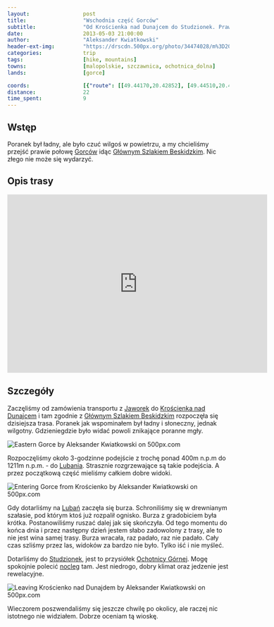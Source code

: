```yaml
---
layout:                 post
title:                  "Wschodnia część Gorców"
subtitle:               "Od Krościenka nad Dunajcem do Studzionek. Prawie połowa Głównego Szlaku Beskidzkiego w Gorcach."
date:                   2013-05-03 21:00:00
author:                 "Aleksander Kwiatkowski"
header-ext-img:         "https://drscdn.500px.org/photo/34474028/m%3D2048/95df032502c17261a54d2896d072d890"
categories:             trip
tags:                   [hike, mountains]
towns:                  [malopolskie, szczawnica, ochotnica_dolna]
lands:                  [gorce]

coords:                 [{"route": [[49.44170,20.42852], [49.44510,20.41582], [49.46731,20.39951], [49.46848,20.38938], [49.48900,20.33951], [49.49240,20.27154], [49.49670,20.25969], [49.49146,20.23188], [49.49491,20.21394]], "type": "hike"}, {"route": [[49.40592,20.54746], [49.41592,20.51527], [49.42050,20.50008], [49.42736,20.46789], [49.42664,20.44437], [49.44193,20.43107]], "type": "bus"}]
distance:               22
time_spent:             9
---
```


[wiki-gorce]:           https://pl.wikipedia.org/wiki/Gorce
[wiki-gsb]:             https://pl.wikipedia.org/wiki/G%C5%82%C3%B3wny_Szlak_Beskidzki
[wiki-luban]:           https://pl.wikipedia.org/wiki/Luba%C5%84_(Gorce)
[wiki-jaworki]:         https://pl.wikipedia.org/wiki/Jaworki
[wiki-kroscienko]:      https://pl.wikipedia.org/wiki/Kro%C5%9Bcienko_nad_Dunajcem
[wiki-studzionki]:      https://pl.wikipedia.org/wiki/Studzionki_(Gorce)
[wiki-ochotnica]:       https://pl.wikipedia.org/wiki/Ochotnica_G%C3%B3rna

[studzinki-nocleg]:     http://www.studzionki.szansa.org.pl/

Wstęp
-----

Poranek był ładny, ale było czuć wilgoś w powietrzu, a my chcieliśmy przejść prawie połowę [Gorców][wiki-gorce] idąc
[Głównym Szlakiem Beskidzkim][wiki-gsb]. Nic złego nie może się wydarzyć.

Opis trasy
----------

<iframe height='405' width='590' frameborder='0' allowtransparency='true' scrolling='no' src='https://www.strava.com/activities/333336213/embed/18cae72b13e9a3da160961026cda68ef2108c313'></iframe>

Szczegóły
---------

Zaczęliśmy od zamówienia transportu z [Jaworek][wiki-jaworki] do [Krościenka nad Dunajcem][wiki-kroscienko] i tam
zgodnie z [Głównym Szlakiem Beskidzkim][wiki-gsb] rozpoczęła się dzisiejsza trasa. Poranek jak wspominałem był ładny
i słoneczny, jednak wilgotny. Gdzieniegdzie było widać powoli znikające poranne mgły.

<div class='pixels-photo'>
  <p>
    <img src='https://drscdn.500px.org/photo/34085258/m%3D900/fe96dc9da30ad386b7dd27aa496a1786' alt='Eastern Gorce by Aleksander Kwiatkowski on 500px.com'>
  </p>
  <a href='https://500px.com/photo/34085258/eastern-gorce-by-aleksander-kwiatkowski' alt='Eastern Gorce by Aleksander Kwiatkowski on 500px.com'></a>
</div>
<script type='text/javascript' src='https://500px.com/embed.js'></script>

Rozpoczęliśmy około 3-godzinne podejście z trochę ponad 400m n.p.m do 1211m n.p.m. - do [Lubania][wiki-luban].
Strasznie rozgrzewające są takie podejścia. A przez początkową część mieliśmy całkiem dobre widoki.

<div class='pixels-photo'>
  <p>
    <img src='https://drscdn.500px.org/photo/141732027/m%3D900/d3582f42c9b7cad08e416978685bbbae' alt='Entering Gorce from Krościenko by Aleksander Kwiatkowski on 500px.com'>
  </p>
  <a href='https://500px.com/photo/141732027/entering-gorce-from-kro%C5%9Bcienko-by-aleksander-kwiatkowski' alt='Entering Gorce from Krościenko by Aleksander Kwiatkowski on 500px.com'></a>
</div>
<script type='text/javascript' src='https://500px.com/embed.js'></script>

Gdy dotarliśmy na [Lubań][wiki-luban] zaczęła się burza. Schroniliśmy się w drewnianym szałasie, pod którym
ktoś już rozpalił ognisko. Burza z gradobiciem była krótka. Postanowiliśmy ruszać dalej jak się skończyła.
Od tego momentu do końca dnia i przez następny dzień jestem słabo zadowolony z trasy, ale to nie jest wina samej trasy.
Burza wracała, raz padało, raz nie padało. Cały czas szliśmy przez las, widoków za bardzo nie było. Tylko iść
i nie myśleć.

Dotarliśmy do [Studzionek][wiki-studzionki], jest to przysiółek [Ochotnicy Górnej][wiki-ochotnica].
Mogę spokojnie polecić [nocleg][studzinki-nocleg] tam. Jest niedrogo, dobry klimat oraz
jedzenie jest rewelacyjne.

<div class='pixels-photo'>
  <p>
    <img src='https://drscdn.500px.org/photo/145653025/m%3D900/f0baf000f97598c99950ccdfe86669ec' alt='Leaving Krościenko nad Dunajdem by Aleksander Kwiatkowski on 500px.com'>
  </p>
  <a href='https://500px.com/photo/145653025/leaving-kro%C5%9Bcienko-nad-dunajdem-by-aleksander-kwiatkowski' alt='Leaving Krościenko nad Dunajdem by Aleksander Kwiatkowski on 500px.com'></a>
</div>
<script type='text/javascript' src='https://500px.com/embed.js'></script>

Wieczorem poszwendaliśmy się jeszcze chwilę po okolicy, ale raczej nic istotnego nie widziałem.
Dobrze oceniam tą wioskę.
